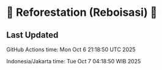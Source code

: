 
# 🌳 Reforestation (Reboisasi) 🌲

## Last Updated

GitHub Actions time: Mon Oct  6 21:18:50 UTC 2025

Indonesia/Jakarta time: Tue Oct  7 04:18:50 WIB 2025
